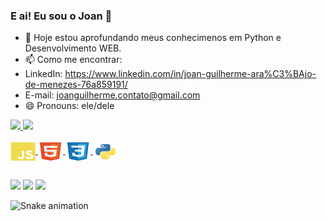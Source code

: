 ### E ai! Eu sou o Joan 👋

- 🔭 Hoje estou aprofundando meus conhecimenos em Python e Desenvolvimento WEB.
- 📫 Como me encontrar: 
- LinkedIn: https://www.linkedin.com/in/joan-guilherme-ara%C3%BAjo-de-menezes-76a859191/
- E-mail: joanguilherme.contato@gmail.com
- 😄 Pronouns: ele/dele

<div>
  <a href="https://github.com/JayJjee">
  <img height="180em" src="https://github-readme-stats.vercel.app/api?username=JayJjee&show_icons=true&theme=dracula&include_all_commits=true&count_private=true"/>
  <img height="180em" src="https://github-readme-stats.vercel.app/api/top-langs/?username=JayJjee&layout=compact&langs_count=7&theme=dracula"/>
</div>
<div style="display: inline_block"><br>
  <img align="center" alt="Rafa-Js" height="30" width="40" src="https://raw.githubusercontent.com/devicons/devicon/master/icons/javascript/javascript-plain.svg">
  <img align="center" alt="Rafa-HTML" height="30" width="40" src="https://raw.githubusercontent.com/devicons/devicon/master/icons/html5/html5-original.svg">
  <img align="center" alt="Rafa-CSS" height="30" width="40" src="https://raw.githubusercontent.com/devicons/devicon/master/icons/css3/css3-original.svg">
  <img align="center" alt="Rafa-Python" height="30" width="40" src="https://raw.githubusercontent.com/devicons/devicon/master/icons/python/python-original.svg">
</div>
  
 ##
  
 <div> 
  <a href="https://www.instagram.com/joanvanilla/?hl=pt-br" target="_blank"><img src="https://img.shields.io/badge/-Instagram-%23E4405F?style=for-the-badge&logo=instagram&logoColor=white" target="_blank"></a>
 	<a href="https://www.twitch.tv/joanzimme" target="_blank"><img src="https://img.shields.io/badge/Twitch-9146FF?style=for-the-badge&logo=twitch&logoColor=white" target="_blank"></a>
  <a href="https://www.linkedin.com/in/joan-guilherme-ara%C3%BAjo-de-menezes-76a859191/" target="_blank"><img src="https://img.shields.io/badge/-LinkedIn-%230077B5?style=for-the-badge&logo=linkedin&logoColor=white" target="_blank"></a> 
 
  ![Snake animation]()
 
</div>
